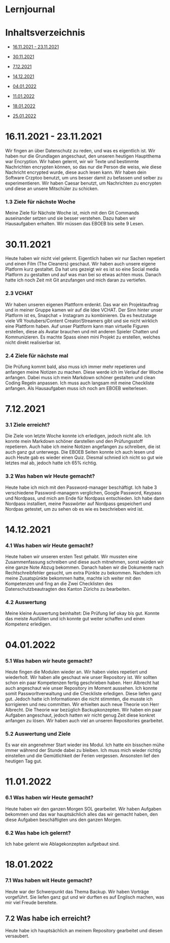 # Lernjournal

# Inhaltsverzeichnis

- [16.11.2021 - 23.11.2021](#16.11.2021-23112021)

- [30.11.2021](#30112021)

- [7.12.2021](#7122021)

- [14.12.2021](#14122021)

- [04.01.2022](#04012022)

- [11.01.2022](#11012022)

- [18.01.2022](#18012022)

- [25.01.2022](#25012022)

# 16.11.2021 - 23.11.2021

Wir fingen an über Datenschutz zu reden, und was es eigentlich ist. Wir haben nur die Grundlagen angeschaut, den unseren heutigen Hauptthema war Encryption. Wir haben gelernt, wir wir Texte und bestimmte Nachrichten encrypten können, so das nur die Person die weiss, wie diese Nachricht encrypted wurde, diese auch lesen kann. Wir haben dein Software Crzptoo benutzt, um uns besser damit zu befassen und selber zu experimentieren. Wir haben Caesar benutzt, um Nachrichten zu encrypten und diese an unsere Mitschüler zu schicken.
### 1.3 Ziele für nächste Woche
Meine Ziele für Nächste Woche ist, mich mit den Git Commands auseinander setzen und sie besser verstehen. Dazu haben wir Hausaufgaben erhalten. Wir müssen das EBOEB bis seite 9 Lesen.

# 30.11.2021

Heute haben wir nicht viel gelernt. Eigentlich haben wir nur Sachen repetiert und einen Film (The Cleaners) geschaut. Wir haben auch unsere eigene Platform kurz gestaltet. Da hat uns gezeigt wir es ist so eine Social media Platform zu gestalten und auf was man bei so etwas achten muss. Danach hatte ich noch Zeit mit Git anzufangen und mich daran zu vertiefen.

### 2.3 VCHAT
Wir haben unseren eigenen Plattform erdenkt. Das war ein Projektauftrag und in meiner Gruppe kamen wir auf die Idee VCHAT. Der Sinn hinter unser Platform ist es, Snapchat + Instagram zu kombinieren. Da es heutzutage viele VR Youtubers/Content Creator/Streamers gibt und sie nicht wirklich eine Plattform haben. Auf unser Plattform kann man virtuelle Figuren erstellen, diese als Avatar brauchen und mit anderen Spieler Chatten und Kommunizieren. Es machte Spass einen mini Projekt zu erstellen, welches nicht direkt realisierbar ist.
### 2.4 Ziele für nächste mal
Die Prüfung kommt bald, also muss ich immer mehr repetieren und anfangen meine Notizen zu machen. Diese werde ich im Verlauf der Woche anfangen. Dabei muss ich mein Markdown schöner gestalten und clean Coding Regeln anpassen. Ich muss auch langsam mit meine Checkliste anfangen. Als Hausaufgaben muss ich noch am EBOEB weiterlesen.

# 7.12.2021

### 3.1 Ziele erreicht?
Die Ziele von letzte Woche konnte ich erledigen, jedoch nicht alle. Ich konnte mein Markdown schöner darstellen und den Prüfungsstoff repetieren. Auch habe ich meine Notizen angefangen zu schreiben, die ist auch ganz gut unterwegs. Die EBOEB Seiten konnte ich auch lesen und auch Heute gab es wieder einen Quiz. Diesmal schnied ich nicht so gut wie letztes mal ab, jedoch hatte ich 65% richtig.
### 3.2 Was haben wir Heute gemacht?
Heute habe ich mich mit den Password-manager beschäftigt. Ich habe 3 verschiedene Password-managern verglichen, Google Password, Keypass und Nordpass, und mich am Ende für Nordpass entschieden. Ich habe dann Nordpass installiert, meine Passwörter auf Nordpass gespeichert und Nordpas getestet, um zu sehen ob es wie es beschrieben wird ist.

# 14.12.2021

### 4.1 Was haben wir Heute gemacht?
Heute haben wir unseren ersten Test gehabt. Wir mussten eine Zusammenfassung schreiben und diese auch mitnehmen, sonst würden wir eine ganze Note Abzug bekommen. Danach haben wir die Dokumente nach Rechtschreibfehler gesucht, um extra Pünkte zu bekommen. Nachdem ich meine Zusatspünkte bekommen hatte, machte ich weiter mit den Kompetenzen und fing an die Zwei Checklisten des Datenschutzbeautragten des Kanton Zürichs zu bearbeiten.
### 4.2 Auswertung
 Meine kleine Auswertung beinhaltet: Die Prüfung lief okay bis gut. Konnte das meiste Ausfüllen und ich konnte gut weiter schaffen und einen Kompetenz erledigen.

 # 04.01.2022

 ### 5.1 Was haben wir heute gemacht?
 Heute fingen die Modulen wieder an. Wir haben vieles repetiert und wiederholt. Wir haben alle geschaut wie unser Repository ist. Wir sollten schon ein paar Kompetenzen fertig geschrieben haben. Herr Albrecht hat auch angeschaut wie unser Repository im Moment aussehen. Ich konnte somit Passworltverwaltung und die Checkliste erledigen. Diese liefen ganz gut. Jedoch hatte ich Informationen die nicht stimmten, die musste ich korrigieren und neu committen. Wir erhielten auch neue Theorie von Herr Albrecht. Die Theorie war bezüglich Backupkonzepten. Wir haben ein paar Aufgaben angeschaut, jedoch hatten wir nicht genug Zeit diese konkret anfangen zu lösen. Wir haben auch viel an unseren Repositories gearbeitet.
 ### 5.2 Auswertung und Ziele
 Es war ein angenehmer Start wieder ins Modul. Ich hatte ein bisschen mühe immer während der Stunde dabei zu bleiben. Ich muss mich wieder richtig einstellen und die Gemütlichkeit der Ferien vergessen. Ansonsten lief den heutigen Tag gut. 
 
 # 11.01.2022
 
 ### 6.1 Was haben wir Heute gemacht?
 Heute haben wir den ganzen Morgen SOL gearbeitet. Wir haben Aufgaben bekommen und das war hauptsächlich alles das wir gemacht haben, den diese Aufgaben beschäftigten uns den ganzen Morgen.
### 6.2 Was habe ich gelernt?
Ich habe gelernt wie Ablagekonzepten aufgebaut sind.
 
 # 18.01.2022
 
 ### 7.1 Was haben wit Heute gemacht?
 Heute war der Schwerpunkt das Thema Backup. Wir haben Vorträge vorgeführt. Sie liefen ganz gut und wir durften es auf Englisch machen, was mir viel Freude bereitete.
 ## 7.2 Was habe ich erreicht?
Heute habe ich hauptsächlich an meinem Repository gearbeitet und diesen versaubert.
